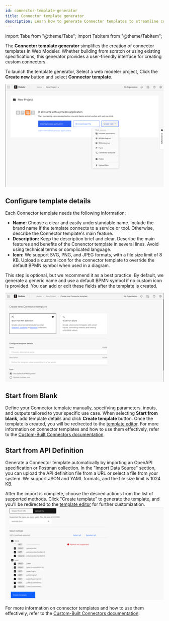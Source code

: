 ```yaml
---
id: connector-template-generator
title: Connector template generator
description: Learn how to generate Connector templates to streamline custom connector creation.
---
```


import Tabs from "@theme/Tabs";
import TabItem from "@theme/TabItem";

The **Connector template generator** simplifies the creation of connector templates in Web Modeler. Whether building from scratch or using existing specifications, this generator provides a user-friendly interface for creating custom connectors.

To launch the template generator, Select a web modeler project, Click the **Create new** button and select **Connector template**.

![Launch Connector template generator from a project](./img/Launch-template-generator.png)

## Configure template details

Each Connector template needs the following information:

- **Name:** Choose a clear and easily understandable name. Include the brand name if the template connects to a service or tool. Otherwise, describe the Connector template's main feature.
- **Description:** Keep the description brief and clear. Describe the main features and benefits of the Conenctor template in several lines. Avoid using technical terms or complicated language.
- **Icon:** We support SVG, PNG, and JPEG formats, with a file size limit of 8 KB. Upload a custom icon for the connector template to override the default BPMN symbol when used in a diagram.

This step is optional, but we recommend it as a best practice. By default, we generate a generic name and use a default BPMN symbol if no custom icon is provided. You can add or edit these fields after the template is created.

![first step in the generator is to configure details](./img/configure-template-details.png)

## Start from Blank

Define your Connector template manually, specifying parameters, inputs, and outputs tailored to your specific use case.
When selecting **Start from blank**, add template details and click **Create template** button.
Once the template is created, you will be redirected to the [template editor](/components/connectors/manage-connector-templates/).
For more information on connector templates and how to use them effectively, refer to the [Custom-Built Connectors documentation](components/connectors/custom-built-connectors/connector-templates/).

## Start from API Definition

Generate a Connector template automatically by importing an OpenAPI specification or Postman collection.
In the "Import Data Source" section, you can upload the API definition file from a URL or select a file from your system. We support JSON and YAML formats, and the file size limit is 1024 KB.

After the import is complete, choose the desired actions from the list of supported methods. Click "Create template" to generate the template, and you'll be redirected to the [template editor](/components/connectors/manage-connector-templates/) for further customization.
![list of imported methods](./img/Imported-methods.png)

For more information on connector templates and how to use them effectively, refer to the [Custom-Built Connectors documentation](components/connectors/custom-built-connectors/connector-templates/).
